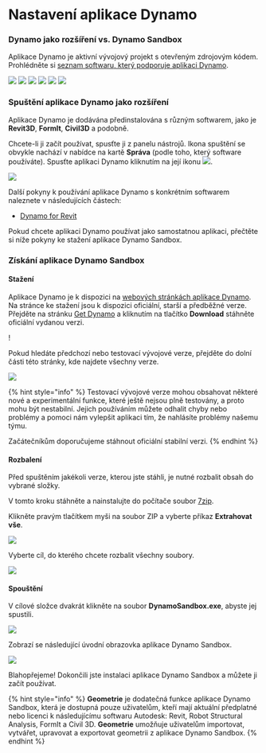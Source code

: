 # Nastavení aplikace Dynamo

### Dynamo jako rozšíření vs. Dynamo Sandbox

Aplikace Dynamo je aktivní vývojový projekt s otevřeným zdrojovým kódem. Prohlédněte si [seznam softwaru, který podporuje aplikaci Dynamo](http://dynamobim.org/download/).

![](images/setupfordynamo-dynamorevit.png) ![](images/setupfordynamo-dynamocivil3D.png) ![](images/setupfordynamo-dynamoaliasdesign.png) ![](images/setupfordynamo-dynamoformit.png) ![](images/setupfordynamo-dynamoadvancesteel.png) ![](images/setupfordynamo-dynamorobotstructuralanalysis.png)

### Spuštění aplikace Dynamo jako rozšíření

Aplikace Dynamo je dodávána předinstalována s různým softwarem, jako je **Revit3D**, **FormIt**, **Civil3D** a podobně.

Chcete-li ji začít používat, spusťte ji z panelu nástrojů. Ikona spuštění se obvykle nachází v nabídce na kartě **Správa** (podle toho, který software používáte). Spusťte aplikaci Dynamo kliknutím na její ikonu ![](images/dynamoCore-halfSize.png).

![](images/launchdynamofromrevit.jpg)

Další pokyny k používání aplikace Dynamo s konkrétním softwarem naleznete v následujících částech:

* [Dynamo for Revit](../7\_dynamo\_for\_revit/)

Pokud chcete aplikaci Dynamo používat jako samostatnou aplikaci, přečtěte si níže pokyny ke stažení aplikace Dynamo Sandbox.

### Získání aplikace Dynamo Sandbox

#### Stažení

Aplikace Dynamo je k dispozici na [webových stránkách aplikace Dynamo](http://dynamobim.com). Na stránce ke stažení jsou k dispozici oficiální, starší a předběžné verze. Přejděte na stránku [Get Dynamo](http://dynamobim.org/download/) a kliknutím na tlačítko **Download** stáhněte oficiální vydanou verzi.

\![](<images/dynamo-sandbox(1) (1).png>)

Pokud hledáte předchozí nebo testovací vývojové verze, přejděte do dolní části této stránky, kde najdete všechny verze.

![](images/DynamoSandboxAllbuilds.jpg)

{% hint style="info" %} Testovací vývojové verze mohou obsahovat některé nové a experimentální funkce, které ještě nejsou plně testovány, a proto mohu být nestabilní. Jejich používáním můžete odhalit chyby nebo problémy a pomoci nám vylepšit aplikaci tím, že nahlásíte problémy našemu týmu.

Začátečníkům doporučujeme stáhnout oficiální stabilní verzi. {% endhint %}

#### Rozbalení

Před spuštěním jakékoli verze, kterou jste stáhli, je nutné rozbalit obsah do vybrané složky.

V tomto kroku stáhněte a nainstalujte do počítače soubor [7zip](https://www.7-zip.org/download.html).

Klikněte pravým tlačítkem myši na soubor ZIP a vyberte příkaz **Extrahovat vše**.

![](images/02-03Extractzipfile.jpg)

Vyberte cíl, do kterého chcete rozbalit všechny soubory.

![](images/02-04Extractdestinationfolder.jpg)

#### Spouštění

V cílové složce dvakrát klikněte na soubor **DynamoSandbox.exe**, abyste jej spustili.

![](images/02-05Dynamoexe.jpg)

Zobrazí se následující úvodní obrazovka aplikace Dynamo Sandbox.

![](images/02-06Dynamostartupscreen.jpg)

Blahopřejeme! Dokončili jste instalaci aplikace Dynamo Sandbox a můžete ji začít používat.

{% hint style="info" %} **Geometrie** je dodatečná funkce aplikace Dynamo Sandbox, která je dostupná pouze uživatelům, kteří mají aktuální předplatné nebo licenci k následujícímu softwaru Autodesk: Revit, Robot Structural Analysis, FormIt a Civil 3D. **Geometrie** umožňuje uživatelům importovat, vytvářet, upravovat a exportovat geometrii z aplikace Dynamo Sandbox. {% endhint %}
